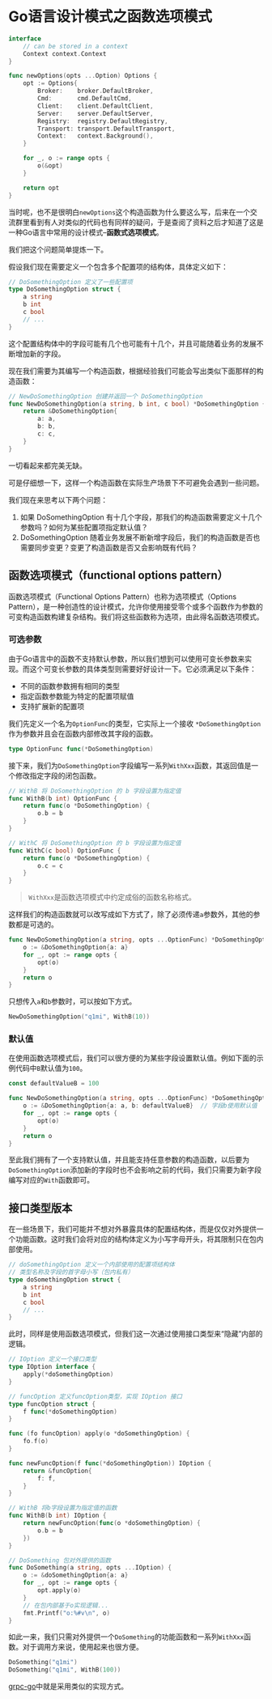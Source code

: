 # Go语言设计模式之函数选项模式

```go
interface
	// can be stored in a context
	Context context.Context
}

func newOptions(opts ...Option) Options {
	opt := Options{
		Broker:    broker.DefaultBroker,
		Cmd:       cmd.DefaultCmd,
		Client:    client.DefaultClient,
		Server:    server.DefaultServer,
		Registry:  registry.DefaultRegistry,
		Transport: transport.DefaultTransport,
		Context:   context.Background(),
	}

	for _, o := range opts {
		o(&opt)
	}

	return opt
}
```

当时呢，也不是很明白`newOptions`这个构造函数为什么要这么写，后来在一个交流群里看到有人对类似的代码也有同样的疑问，于是查阅了资料之后才知道了这是一种Go语言中常用的设计模式–**函数式选项模式**。

我们把这个问题简单提炼一下。

假设我们现在需要定义一个包含多个配置项的结构体，具体定义如下：

```go
// DoSomethingOption 定义了一些配置项
type DoSomethingOption struct {
	a string
	b int
	c bool
	// ...
}
```

这个配置结构体中的字段可能有几个也可能有十几个，并且可能随着业务的发展不断增加新的字段。

现在我们需要为其编写一个构造函数，根据经验我们可能会写出类似下面那样的构造函数：

```go
// NewDoSomethingOption 创建并返回一个 DoSomethingOption
func NewDoSomethingOption(a string, b int, c bool) *DoSomethingOption {
	return &DoSomethingOption{
		a: a,
		b: b,
		c: c,
	}
}
```

一切看起来都完美无缺。

可是仔细想一下，这样一个构造函数在实际生产场景下不可避免会遇到一些问题。

我们现在来思考以下两个问题：

1. 如果 DoSomethingOption 有十几个字段，那我们的构造函数需要定义十几个参数吗？如何为某些配置项指定默认值？
2. DoSomethingOption 随着业务发展不断新增字段后，我们的构造函数是否也需要同步变更？变更了构造函数是否又会影响既有代码？

## 函数选项模式（functional options pattern）

函数选项模式（Functional Options Pattern）也称为选项模式（Options Pattern），是一种创造性的设计模式，允许你使用接受零个或多个函数作为参数的可变构造函数构建复杂结构。我们将这些函数称为选项，由此得名函数选项模式。

### 可选参数

由于Go语言中的函数不支持默认参数，所以我们想到可以使用可变长参数来实现。而这个可变长参数的具体类型则需要好好设计一下。它必须满足以下条件：

- 不同的函数参数拥有相同的类型
- 指定函数参数能为特定的配置项赋值
- 支持扩展新的配置项

我们先定义一个名为`OptionFunc`的类型，它实际上一个接收 `*DoSomethingOption` 作为参数并且会在函数内部修改其字段的函数。

```go
type OptionFunc func(*DoSomethingOption)
```

接下来，我们为`DoSomethingOption`字段编写一系列`WithXxx`函数，其返回值是一个修改指定字段的闭包函数。

```go
// WithB 将 DoSomethingOption 的 b 字段设置为指定值
func WithB(b int) OptionFunc {
	return func(o *DoSomethingOption) {
		o.b = b
	}
}

// WithC 将 DoSomethingOption 的 b 字段设置为指定值
func WithC(c bool) OptionFunc {
	return func(o *DoSomethingOption) {
		o.c = c
	}
}
```

> `WithXxx`是函数选项模式中约定成俗的函数名称格式。

这样我们的构造函数就可以改写成如下方式了，除了必须传递`a`参数外，其他的参数都是可选的。

```go
func NewDoSomethingOption(a string, opts ...OptionFunc) *DoSomethingOption {
	o := &DoSomethingOption{a: a}
	for _, opt := range opts {
		opt(o)
	}
	return o
}
```

只想传入`a`和`b`参数时，可以按如下方式。

```go
NewDoSomethingOption("q1mi", WithB(10))
```

### 默认值

在使用函数选项模式后，我们可以很方便的为某些字段设置默认值。例如下面的示例代码中`B`默认值为`100`。

```go
const defaultValueB = 100

func NewDoSomethingOption(a string, opts ...OptionFunc) *DoSomethingOption {
	o := &DoSomethingOption{a: a, b: defaultValueB}  // 字段b使用默认值
	for _, opt := range opts {
		opt(o)
	}
	return o
}
```

至此我们拥有了一个支持默认值，并且能支持任意参数的构造函数，以后要为`DoSomethingOption`添加新的字段时也不会影响之前的代码，我们只需要为新字段编写对应的`With`函数即可。

## 接口类型版本

在一些场景下，我们可能并不想对外暴露具体的配置结构体，而是仅仅对外提供一个功能函数。这时我们会将对应的结构体定义为小写字母开头，将其限制只在包内部使用。

```go
// doSomethingOption 定义一个内部使用的配置项结构体
// 类型名称及字段的首字母小写（包内私有）
type doSomethingOption struct {
	a string
	b int
	c bool
	// ...
}
```

此时，同样是使用函数选项模式，但我们这一次通过使用接口类型来“隐藏”内部的逻辑。

```go
// IOption 定义一个接口类型
type IOption interface {
	apply(*doSomethingOption)
}

// funcOption 定义funcOption类型，实现 IOption 接口
type funcOption struct {
	f func(*doSomethingOption)
}

func (fo funcOption) apply(o *doSomethingOption) {
	fo.f(o)
}

func newFuncOption(f func(*doSomethingOption)) IOption {
	return &funcOption{
		f: f,
	}
}

// WithB 将b字段设置为指定值的函数
func WithB(b int) IOption {
	return newFuncOption(func(o *doSomethingOption) {
		o.b = b
	})
}

// DoSomething 包对外提供的函数
func DoSomething(a string, opts ...IOption) {
	o := &doSomethingOption{a: a}
	for _, opt := range opts {
		opt.apply(o)
	}
	// 在包内部基于o实现逻辑...
	fmt.Printf("o:%#v\n", o)
}
```

如此一来，我们只需对外提供一个`DoSomething`的功能函数和一系列`WithXxx`函数。对于调用方来说，使用起来也很方便。

```go
DoSomething("q1mi")
DoSomething("q1mi", WithB(100))
```

[grpc-go](https://github.com/grpc/grpc-go/blob/master/dialoptions.go#L81)中就是采用类似的实现方式。